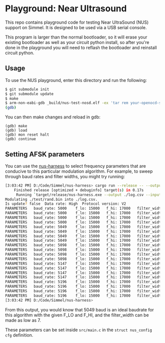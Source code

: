# Playground: Near Ultrasound

This repo contains playground code for testing Near UltraSound (NUS) support on Simmel. It is designed to be used via a USB serial console.

This program is larger than the normal bootloader, so it will erase your existing bootloader as well as your circuit python install, so after you're done in the playground you will need to reflash the bootloader and reinstall circuit python.


## Usage

To use the NUS playground, enter this directory and run the following:

``` sh
$ git submodule init
$ git submodule update
$ make
$ arm-non-eabi-gdb _build/nus-test-nosd.elf -ex 'tar rem your-openocd-server:3333'
(gdb)
```

You can then make changes and reload in gdb:

``` 
(gdb) make
(gdb) load
(gdb) mon reset halt
(gdb) continue
```

## Setting AFSK parameters

You can use the [nus-harness](https://github.com/simmel-project/nus-harness/) to select frequency parameters that are conducive to this particular modulation algorithm. For example, to sweep through baud rates and filter widths, you might try running:

```sh
[3:03:42 PM] D:/Code/Simmel/nus-harness> cargo run --release -- --output ./log.csv --input ./test/rand.bin --baud 5000..49..5200 -r 62500 -h 17000 -l 15000 --filter-width 7..10
    Finished release [optimized + debuginfo] target(s) in 0.17s
     Running `target/release/nus-harness.exe --output ./log.csv --input ./test/rand.bin --baud 5000..49..5200 -r 62500 -h 17000 -l 15000 --filter-width 7..10`
Modulating ./test/rand.bin into ./log.csv.
Is update? false  Data rate: High  Protocol version: V2
PARAMETERS   baud_rate: 5000    f_lo: 15000   f_hi: 17000   filter_width: 7   DEMOD  99/102 97.059%
PARAMETERS   baud_rate: 5000    f_lo: 15000   f_hi: 17000   filter_width: 8   DEMOD  99/102 97.059%
PARAMETERS   baud_rate: 5000    f_lo: 15000   f_hi: 17000   filter_width: 9   DEMOD  99/102 97.059%
PARAMETERS   baud_rate: 5000    f_lo: 15000   f_hi: 17000   filter_width: 10  DEMOD  102/102 100.000%
PARAMETERS   baud_rate: 5049    f_lo: 15000   f_hi: 17000   filter_width: 7   DEMOD  102/102 100.000%
PARAMETERS   baud_rate: 5049    f_lo: 15000   f_hi: 17000   filter_width: 8   DEMOD  102/102 100.000%
PARAMETERS   baud_rate: 5049    f_lo: 15000   f_hi: 17000   filter_width: 9   DEMOD  102/102 100.000%
PARAMETERS   baud_rate: 5049    f_lo: 15000   f_hi: 17000   filter_width: 10  DEMOD  102/102 100.000%
PARAMETERS   baud_rate: 5098    f_lo: 15000   f_hi: 17000   filter_width: 7   DEMOD  102/102 100.000%
PARAMETERS   baud_rate: 5098    f_lo: 15000   f_hi: 17000   filter_width: 8   DEMOD  100/102 98.039%
PARAMETERS   baud_rate: 5098    f_lo: 15000   f_hi: 17000   filter_width: 9   DEMOD  102/102 100.000%
PARAMETERS   baud_rate: 5098    f_lo: 15000   f_hi: 17000   filter_width: 10  DEMOD  97/102 95.098%
PARAMETERS   baud_rate: 5147    f_lo: 15000   f_hi: 17000   filter_width: 7   DEMOD  102/102 100.000%
PARAMETERS   baud_rate: 5147    f_lo: 15000   f_hi: 17000   filter_width: 8   DEMOD  99/102 97.059%
PARAMETERS   baud_rate: 5147    f_lo: 15000   f_hi: 17000   filter_width: 9   DEMOD  102/102 100.000%
PARAMETERS   baud_rate: 5147    f_lo: 15000   f_hi: 17000   filter_width: 10  DEMOD  90/102 88.235%
PARAMETERS   baud_rate: 5196    f_lo: 15000   f_hi: 17000   filter_width: 7   DEMOD  88/102 86.275%
PARAMETERS   baud_rate: 5196    f_lo: 15000   f_hi: 17000   filter_width: 8   DEMOD  55/102 53.922%
PARAMETERS   baud_rate: 5196    f_lo: 15000   f_hi: 17000   filter_width: 9   DEMOD  98/102 96.078%
PARAMETERS   baud_rate: 5196    f_lo: 15000   f_hi: 17000   filter_width: 10  DEMOD  64/102 62.745%
[3:03:42 PM] D:/Code/Simmel/nus-harness>
```

From this output, you would know that 5049 baud is an ideal baudrate for this algorithm with the given F_LO and F_HI, and the filter_width can be made as low as 7.

These parameters can be set inside `src/main.c` in the `struct nus_config cfg` definition.
